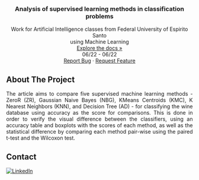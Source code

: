 <h3 align="center"> Analysis of supervised learning methods in classification problems </h3>

  <p align="center">
    Work for Artificial Intelligence classes from Federal University of Espirito Santo
    <br />
    using Machine Learning
    <br />
    <a href="https://github.com/danieldealmeidaduque/ufes-ai-machinelearning"<strong>Explore the docs »</strong></a>
    <br />
    06/22 - 06/22
    <br />
    <a href="https://github.com/danieldealmeidaduque/ufes-ai-machinelearning">Report Bug</a>
    ·
    <a href="https://github.com/danieldealmeidaduque/ufes-ai-machinelearning">Request Feature</a>
  </p>
</div>

<!-- ABOUT THE PROJECT -->
## About The Project

<p align="justify">
    The article aims to compare five supervised machine learning methods - ZeroR (ZR), Gaussian Naive Bayes (NBG), KMeans Centroids (KMC), K Nearest Neighbors (KNN), and Decision Tree (AD) - for classifying the wine database using accuracy as the score for comparisons. This is done in order to verify the visual difference between the classifiers, using an accuracy table and boxplots with the scores of each method, as well as the statistical difference by comparing each method pair-wise using the paired t-test and the Wilcoxon test.
</p>


<!-- CONTACT -->
## Contact

<div align="left">

  <a href="">[![LinkedIn][linkedin-shield]][linkedin-url]</a>

</div>

<!-- MARKDOWN LINKS & IMAGES -->
[linkedin-shield]: https://img.shields.io/badge/-LinkedIn-black.svg?style=for-the-badge&logo=linkedin&colorB=555
[linkedin-url]: https://www.linkedin.com/in/danieldealmeidaduque/
